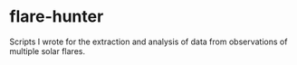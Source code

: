 # flare-hunter
Scripts I wrote for the extraction and analysis of data from observations of multiple solar flares.

